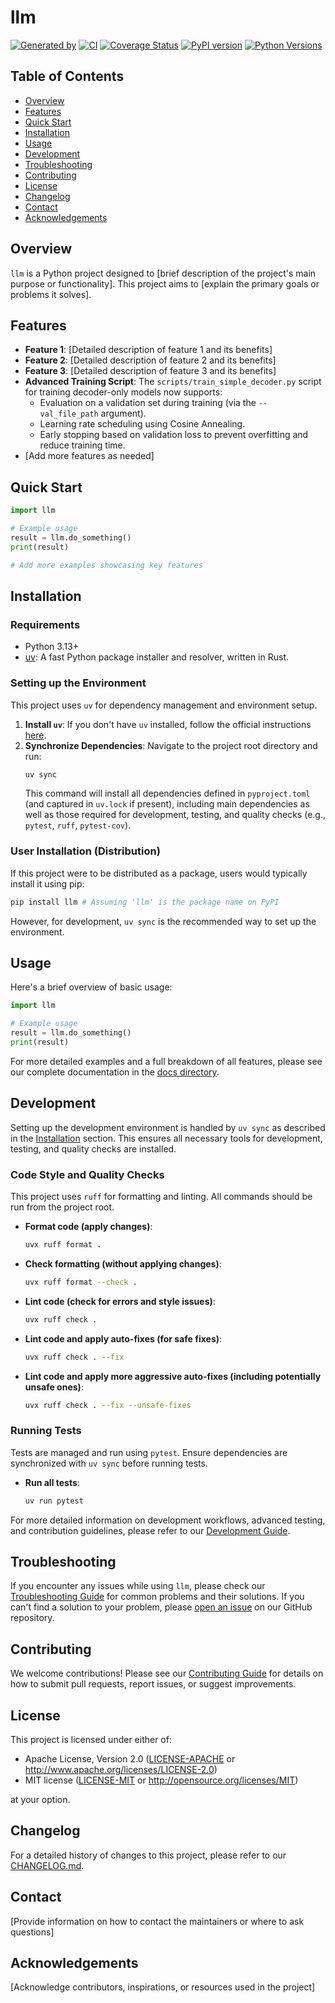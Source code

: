 # llm

[![Generated by](https://img.shields.io/badge/Generated%20by-x--pt%2Ftemplate-blue)](https://github.com/x-pt/template)
[![CI](https://github.com/pplmx/llm/workflows/CI/badge.svg)](https://github.com/pplmx/llm/actions)
[![Coverage Status](https://coveralls.io/repos/github/pplmx/llm/badge.svg?branch=main)](https://coveralls.io/github/pplmx/llm?branch=main)
[![PyPI version](https://badge.fury.io/py/llm.svg)](https://badge.fury.io/py/llm)
[![Python Versions](https://img.shields.io/pypi/pyversions/llm.svg)](https://pypi.org/project/llm/)

## Table of Contents

- [Overview](#overview)
- [Features](#features)
- [Quick Start](#quick-start)
- [Installation](#installation)
- [Usage](#usage)
- [Development](#development)
- [Troubleshooting](#troubleshooting)
- [Contributing](#contributing)
- [License](#license)
- [Changelog](#changelog)
- [Contact](#contact)
- [Acknowledgements](#acknowledgements)

## Overview

`llm` is a Python project designed to [brief description of the project's main purpose or functionality]. This project aims to [explain the primary goals or problems it solves].

## Features

- **Feature 1**: [Detailed description of feature 1 and its benefits]
- **Feature 2**: [Detailed description of feature 2 and its benefits]
- **Feature 3**: [Detailed description of feature 3 and its benefits]
- **Advanced Training Script**: The `scripts/train_simple_decoder.py` script for training decoder-only models now supports:
    - Evaluation on a validation set during training (via the `--val_file_path` argument).
    - Learning rate scheduling using Cosine Annealing.
    - Early stopping based on validation loss to prevent overfitting and reduce training time.
- [Add more features as needed]

## Quick Start

```python
import llm

# Example usage
result = llm.do_something()
print(result)

# Add more examples showcasing key features
```

## Installation

### Requirements
- Python 3.13+
- [uv](https://github.com/astral-sh/uv): A fast Python package installer and resolver, written in Rust.

### Setting up the Environment

This project uses `uv` for dependency management and environment setup.

1.  **Install `uv`**: If you don't have `uv` installed, follow the official instructions [here](https://github.com/astral-sh/uv#installation).
2.  **Synchronize Dependencies**: Navigate to the project root directory and run:
    ```bash
    uv sync
    ```
    This command will install all dependencies defined in `pyproject.toml` (and captured in `uv.lock` if present), including main dependencies as well as those required for development, testing, and quality checks (e.g., `pytest`, `ruff`, `pytest-cov`).

### User Installation (Distribution)
If this project were to be distributed as a package, users would typically install it using pip:

```bash
pip install llm # Assuming 'llm' is the package name on PyPI
```
However, for development, `uv sync` is the recommended way to set up the environment.

## Usage

Here's a brief overview of basic usage:

```python
import llm

# Example usage
result = llm.do_something()
print(result)

```

For more detailed examples and a full breakdown of all features, please see our complete documentation in the [docs directory](docs/README.md).

## Development

Setting up the development environment is handled by `uv sync` as described in the [Installation](#installation) section. This ensures all necessary tools for development, testing, and quality checks are installed.

### Code Style and Quality Checks

This project uses `ruff` for formatting and linting. All commands should be run from the project root.

-   **Format code (apply changes)**:
    ```bash
    uvx ruff format .
    ```
-   **Check formatting (without applying changes)**:
    ```bash
    uvx ruff format --check .
    ```
-   **Lint code (check for errors and style issues)**:
    ```bash
    uvx ruff check .
    ```
-   **Lint code and apply auto-fixes (for safe fixes)**:
    ```bash
    uvx ruff check . --fix
    ```
-   **Lint code and apply more aggressive auto-fixes (including potentially unsafe ones)**:
    ```bash
    uvx ruff check . --fix --unsafe-fixes
    ```

### Running Tests

Tests are managed and run using `pytest`. Ensure dependencies are synchronized with `uv sync` before running tests.

-   **Run all tests**:
    ```bash
    uv run pytest
    ```

For more detailed information on development workflows, advanced testing, and contribution guidelines, please refer to our [Development Guide](docs/development.md).

## Troubleshooting

If you encounter any issues while using `llm`, please check our [Troubleshooting Guide](docs/troubleshooting.md) for common problems and their solutions. If you can't find a solution to your problem, please [open an issue](https://github.com/pplmx/llm/issues) on our GitHub repository.

## Contributing

We welcome contributions! Please see our [Contributing Guide](CONTRIBUTING.md) for details on how to submit pull requests, report issues, or suggest improvements.

## License

This project is licensed under either of:

- Apache License, Version 2.0 ([LICENSE-APACHE](LICENSE-APACHE) or http://www.apache.org/licenses/LICENSE-2.0)
- MIT license ([LICENSE-MIT](LICENSE-MIT) or http://opensource.org/licenses/MIT)

at your option.

## Changelog

For a detailed history of changes to this project, please refer to our [CHANGELOG.md](CHANGELOG.md).

## Contact

[Provide information on how to contact the maintainers or where to ask questions]

## Acknowledgements

[Acknowledge contributors, inspirations, or resources used in the project]
